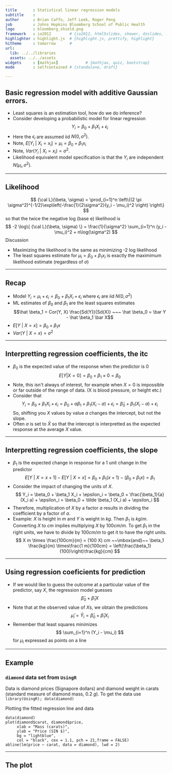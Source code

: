 ```yaml
---
title       : Statistical linear regression models
subtitle    : 
author      : Brian Caffo, Jeff Leek, Roger Peng
job         : Johns Hopkins Bloomberg School of Public Health
logo        : bloomberg_shield.png
framework   : io2012        # {io2012, html5slides, shower, dzslides, ...}
highlighter : highlight.js  # {highlight.js, prettify, highlight}
hitheme     : tomorrow      # 
url:
  lib: ../../libraries
  assets: ../../assets
widgets     : [mathjax]            # {mathjax, quiz, bootstrap}
mode        : selfcontained # {standalone, draft}

---
```


## Basic regression model with additive Gaussian errors.
* Least squares is an estimation tool, how do we do inference?
* Consider developing a probabilistic model for linear regression
$$
Y_i = \beta_0 + \beta_1 X_i + \epsilon_{i}
$$
* Here the $\epsilon_{i}$ are assumed iid $N(0, \sigma^2)$. 
* Note, $E[Y_i ~|~ X_i = x_i] = \mu_i = \beta_0 + \beta_1 x_i$
* Note, $Var(Y_i ~|~ X_i = x_i) = \sigma^2$.
* Likelihood equivalent model specification is that the $Y_i$ are independent $N(\mu_i, \sigma^2)$.

---
## Likelihood
$$
{\cal L}(\beta, \sigma)
= \prod_{i=1}^n \left\{(2 \pi \sigma^2)^{-1/2}\exp\left(-\frac{1}{2\sigma^2}(y_i - \mu_i)^2 \right) \right\}
$$
so that the twice the negative log (base e) likelihood is
$$
-2 \log\{ {\cal L}(\beta, \sigma) \}
= \frac{1}{\sigma^2} \sum_{i=1}^n (y_i - \mu_i)^2 + n\log(\sigma^2)
$$
Discussion
* Maximizing the likelihood is the same as minimizing -2 log likelihood
* The least squares estimate for $\mu_i = \beta_0 + \beta_1 x_i$ is exactly the maximimum likelihood estimate (regardless of $\sigma$)

---
## Recap
* Model $Y_i =  \mu_i + \epsilon_i = \beta_0 + \beta_1 X_i + \epsilon_i$ where $\epsilon_i$ are iid $N(0, \sigma^2)$
* ML estimates of $\beta_0$ and $\beta_1$ are the least squares estimates
  $$\hat \beta_1 = Cor(Y, X) \frac{Sd(Y)}{Sd(X)} ~~~ \hat \beta_0 = \bar Y - \hat \beta_1 \bar X$$
* $E[Y ~|~ X = x] = \beta_0 + \beta_1 x$
* $Var(Y ~|~ X = x) = \sigma^2$

---
## Interpretting regression coefficients, the itc
* $\beta_0$ is the expected value of the response when the predictor is 0
$$
E[Y | X = 0] =  \beta_0 + \beta_1 \times 0 = \beta_0
$$
* Note, this isn't always of interest, for example when $X=0$ is impossible or far outside of the range of data. (X is blood pressure, or height etc.) 
* Consider that 
$$
Y_i = \beta_0 + \beta_1 X_i + \epsilon_i
= \beta_0 + a \beta_1 + \beta_1 (X_i - a) + \epsilon_i
= \tilde \beta_0 + \beta_1 (X_i - a) + \epsilon_i
$$
So, shifting you $X$ values by value $a$ changes the intercept, but not the slope. 
* Often $a$ is set to $\bar X$ so that the intercept is interpretted as the expected response at the average $X$ value.

---
## Interpretting regression coefficients, the slope
* $\beta_1$ is the expected change in response for a 1 unit change in the predictor
$$
E[Y ~|~ X = x+1] - E[Y ~|~ X = x] =
\beta_0 + \beta_1 (x + 1) - (\beta_0 + \beta_1 x ) = \beta_1
$$
* Consider the impact of changing the units of $X$. 
$$
Y_i = \beta_0 + \beta_1 X_i + \epsilon_i
= \beta_0 + \frac{\beta_1}{a} (X_i a) + \epsilon_i
= \beta_0 + \tilde \beta_1 (X_i a) + \epsilon_i
$$
* Therefore, multiplication of $X$ by a factor $a$ results in dividing the coefficient by a factor of $a$. 
* Example: $X$ is height in $m$ and $Y$ is weight in $kg$. Then $\beta_1$ is $kg/m$. Converting $X$ to $cm$ implies multiplying $X$ by $100 cm/m$. To get $\beta_1$ in the right units, we have to divide by $100 cm /m$ to get it to have the right units. 
$$
X m \times \frac{100cm}{m} = (100 X) cm
~~\mbox{and}~~
\beta_1 \frac{kg}{m} \times\frac{1 m}{100cm} = 
\left(\frac{\beta_1}{100}\right)\frac{kg}{cm}
$$

---
## Using regression coeficients for prediction
* If we would like to guess the outcome at a particular
  value of the predictor, say $X$, the regression model guesses
  $$
  \hat \beta_0 + \hat \beta_1 X
  $$
* Note that at the observed value of $X$s, we obtain the
  predictions
  $$
  \hat \mu_i = \hat Y_i = \hat \beta_0 + \hat \beta_1 X_i
  $$
* Remember that least squares minimizes 
$$
\sum_{i=1}^n (Y_i - \mu_i)
$$
for $\mu_i$ expressed as points on a line

---
## Example
### `diamond` data set from `UsingR` 
Data is diamond prices (Signapore dollars) and diamond weight
in carats (standard measure of diamond mass, 0.2 $g$). To get the data use `library(UsingR); data(diamond)`

Plotting the fitted regression line and data
```
data(diamond)
plot(diamond$carat, diamond$price,  
     xlab = "Mass (carats)", 
     ylab = "Price (SIN $)", 
     bg = "lightblue", 
     col = "black", cex = 1.1, pch = 21,frame = FALSE)
abline(lm(price ~ carat, data = diamond), lwd = 2)
```

---
## The plot













